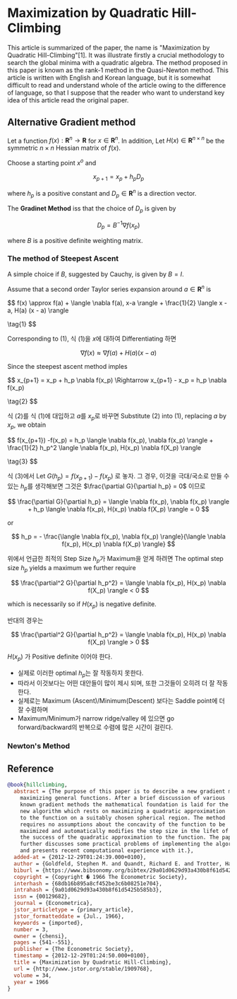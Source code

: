 Maximization by Quadratic Hill-Climbing
====
This article is summarized of the paper, the name is "Maximization by Quadratic Hill-Climbing"[1]. It was illustrate firstly a crucial methodology to search the global minima with a quadratic algebra. The method proposed in this paper is known as the rank-1 method in the Quasi-Newton method. This article is written with English and Korean language, but it is somewhat difficult to read and understand whole of the article owing to the difference of language, so that I suppose that the reader who want to understand key idea of this article read the original paper. 

## Alternative Gradient method 

Let a function $f(x) : \mathbf{R}^n \rightarrow \mathbf{R}$ for $x \in \mathbf{R}^n$.
In addition, Let $H(x) \in \mathbf{R}^{n \times n}$ be the symmetric $n \times n$ Hessian matrix of $f(x)$. 

Choose a starting point $x^o$ and 

$$
x_{p+1} = x_p + h_p D_p
$$

where $h_p$ is a positive constant and $D_p \in \mathbf{R}^n$ is a direction vector.

The **Gradinet Method** iss that the choice of $D_p$ is given by

$$
D_p = B^{-1} \nabla f(x_p)
$$

where $B$ is a positive definite weighting matrix.

### The method of Steepest Ascent

A simple choice if $B$, suggested by Cauchy, is given by $B = I$.

Assume that a second order Taylor series expansion around $a \in \mathbf{R}^n$ is

$$
f(x) \approx f(a) + \langle \nabla f(a), x-a \rangle + \frac{1}{2} \langle x - a, H(a) (x - a) \rangle

\tag{1}
$$

Corresponding to (1), 식 (1)을 $x$에 대하여 Differentiating 하면

$$
\nabla f(x) \approx \nabla f(a) + H(a)(x - a)
$$

Since the steepest ascent method imples 

$$
x_{p+1} = x_p + h_p \nabla f(x_p) \Rightarrow x_{p+1} - x_p = h_p \nabla f(x_p) 

\tag{2}
$$

식 (2)를 식 (1)에 대입하고 $a$를 $x_p$로 바꾸면
Substitute (2) into (1), replacing $a$ by $x_p$, we obtain

$$
f(x_{p+1}) -f(x_p) = h_p \langle \nabla f(x_p), \nabla f(x_p) \rangle + \frac{1}{2} h_p^2 \langle \nabla f(x_p), H(x_p) \nabla f(X_p) \rangle

\tag{3}
$$

식 (3)에서 Let $G(h_p) = f(x_{p+1}) -f(x_p)$ 로 놓자. 그 경우, 이것을 극대/국소로 만들 수 있는 $h_p$를 생각해보면 그것은 $\frac{\partial G}{\partial h_p} = 0$ 이므로 

$$
\frac{\partial G}{\partial h_p} = \langle \nabla f(x_p), \nabla f(x_p) \rangle + h_p \langle \nabla f(x_p), H(x_p) \nabla f(X_p) \rangle = 0
$$

or 

$$
h_p = - \frac{\langle \nabla f(x_p), \nabla f(x_p) \rangle}{\langle \nabla f(x_p), H(x_p) \nabla f(X_p) \rangle}
$$

위에서 언급한 최적의 Step Size $h_p$가 Maximum을 얻게 하려면
The optimal step size $h_p$ yields a maximum we further require 

$$
\frac{\partial^2 G}{\partial h_p^2} = \langle \nabla f(x_p), H(x_p) \nabla f(X_p) \rangle < 0
$$

which is necessarily so if $H(x_p)$ is negative definite.

반대의 경우는 

$$
\frac{\partial^2 G}{\partial h_p^2} = \langle \nabla f(x_p), H(x_p) \nabla f(X_p) \rangle > 0
$$

$H(x_p)$ 가 Positive definite 이어야 한다.

- 실제로 이러한  optimal $h_p$는 잘 작동하지 못한다. 
- 따라서 이것보다는 어떤 대안들이 많이 제시 되며, 또한 그것들이 오히려 더 잘 작동한다.
- 실제로는 Maximum (Ascent)/Minimum(Descent) 보다는 Saddle point에 더 잘 수렴하며
- Maximum/Minimum가 narrow ridge/valley 에 있으면 go forward/backward의 반복으로 수렴에 많은 시간이 걸린다.

### Newton's Method




## Reference
~~~bibtex
@book{hillclimbing,
  abstract = {The purpose of this paper is to describe a new gradient method for
	maximizing general functions. After a brief discussion of various
	known gradient methods the mathematical foundation is laid for the
	new algorithm which rests on maximizing a quadratic approximation
	to the function on a suitably chosen spherical region. The method
	requires no assumptions about the concavity of the function to be
	maximized and automatically modifies the step size in the lifet of
	the success of the quadratic approximation to the function. The paper
	further discusses some practical problems of implementing the algorithm
	and presents recent computational experience with it.},
  added-at = {2012-12-29T01:24:39.000+0100},
  author = {Goldfeld, Stephen M. and Quandt, Richard E. and Trotter, Hale F.},
  biburl = {https://www.bibsonomy.org/bibtex/29a01d0629d93a430b8f61d5425b585b3/chsivic},
  copyright = {Copyright � 1966 The Econometric Society},
  interhash = {68db16b895a8cf452be3c6b08251e704},
  intrahash = {9a01d0629d93a430b8f61d5425b585b3},
  issn = {00129682},
  journal = {Econometrica},
  jstor_articletype = {primary_article},
  jstor_formatteddate = {Jul., 1966},
  keywords = {imported},
  number = 3,
  owner = {chensi},
  pages = {541--551},
  publisher = {The Econometric Society},
  timestamp = {2012-12-29T01:24:50.000+0100},
  title = {Maximization by Quadratic Hill-Climbing},
  url = {http://www.jstor.org/stable/1909768},
  volume = 34,
  year = 1966
}
~~~
